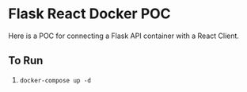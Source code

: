 # Flask React Docker POC 

Here is a POC for connecting a Flask API container with a React Client. 

## To Run
1. `docker-compose up -d`

